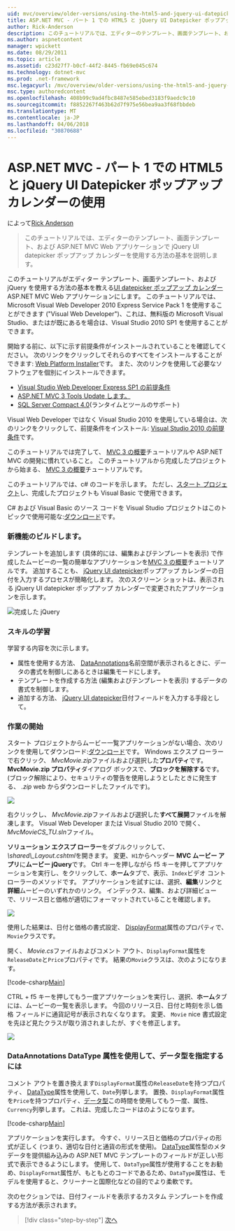 ```yaml
---
uid: mvc/overview/older-versions/using-the-html5-and-jquery-ui-datepicker-popup-calendar-with-aspnet-mvc/using-the-html5-and-jquery-ui-datepicker-popup-calendar-with-aspnet-mvc-part-1
title: ASP.NET MVC - パート 1 での HTML5 と jQuery UI Datepicker ポップアップ カレンダーの使用 |Microsoft ドキュメント
author: Rick-Anderson
description: このチュートリアルでは、エディターのテンプレート、画面テンプレート、および ASP.NET MV で jQuery UI datepicker ポップアップ カレンダーを使用する方法の基本を説明しています.
ms.author: aspnetcontent
manager: wpickett
ms.date: 08/29/2011
ms.topic: article
ms.assetid: c23d27f7-b0cf-44f2-8445-fb69e045c674
ms.technology: dotnet-mvc
ms.prod: .net-framework
msc.legacyurl: /mvc/overview/older-versions/using-the-html5-and-jquery-ui-datepicker-popup-calendar-with-aspnet-mvc/using-the-html5-and-jquery-ui-datepicker-popup-calendar-with-aspnet-mvc-part-1
msc.type: authoredcontent
ms.openlocfilehash: 408b99c9ad4fbc8487e585ebed3183f9aedc9c10
ms.sourcegitcommit: f8852267f463b62d7f975e56bea9aa3f68fbbdeb
ms.translationtype: MT
ms.contentlocale: ja-JP
ms.lasthandoff: 04/06/2018
ms.locfileid: "30870688"
---
```

<a name="using-the-html5-and-jquery-ui-datepicker-popup-calendar-with-aspnet-mvc---part-1"></a>ASP.NET MVC - パート 1 での HTML5 と jQuery UI Datepicker ポップアップ カレンダーの使用
====================
によって[Rick Anderson](https://github.com/Rick-Anderson)

> このチュートリアルでは、エディターのテンプレート、画面テンプレート、および ASP.NET MVC Web アプリケーションで jQuery UI datepicker ポップアップ カレンダーを使用する方法の基本を説明します。


このチュートリアルがエディター テンプレート、画面テンプレート、および jQuery を使用する方法の基本を教える[UI datepicker ポップアップ カレンダー](http://plugins.jquery.com/project/datepicker) ASP.NET MVC Web アプリケーションにします。 このチュートリアルでは、Microsoft Visual Web Developer 2010 Express Service Pack 1 を使用することができます (&quot;Visual Web Developer&quot;)、これは、無料版の Microsoft Visual Studio、またはが既にあるを場合は、Visual Studio 2010 SP1 を使用することができます。

開始する前に、以下に示す前提条件がインストールされていることを確認してください。 次のリンクをクリックしてそれらのすべてをインストールすることができます: [Web Platform Installer](https://www.microsoft.com/web/gallery/install.aspx?appid=VWD2010SP1Pack)です。 また、次のリンクを使用して必要なソフトウェアを個別にインストールできます。

- [Visual Studio Web Developer Express SP1 の前提条件](https://www.microsoft.com/web/gallery/install.aspx?appid=VWD2010SP1Pack)
- [ASP.NET MVC 3 Tools Update します。](https://www.microsoft.com/web/gallery/install.aspx?appsxml=&amp;appid=MVC3)
- [SQL Server Compact 4.0](https://www.microsoft.com/web/gallery/install.aspx?appid=SQLCE;SQLCEVSTools_4_0)(ランタイムとツールのサポート)

Visual Web Developer ではなく Visual Studio 2010 を使用している場合は、次のリンクをクリックして、前提条件をインストール: [Visual Studio 2010 の前提条件](https://www.microsoft.com/web/gallery/install.aspx?appsxml=&amp;appid=VS2010SP1Pack)です。

このチュートリアルでは完了して、 [MVC 3 の概要](../getting-started-with-aspnet-mvc3/cs/intro-to-aspnet-mvc-3.md)チュートリアルや ASP.NET MVC の開発に慣れていること。 このチュートリアルから完成したプロジェクトから始まる、 [MVC 3 の概要](../getting-started-with-aspnet-mvc3/cs/intro-to-aspnet-mvc-3.md)チュートリアルです。

このチュートリアルでは、c# のコードを示します。 ただし、[スタート プロジェクト](https://archive.msdn.microsoft.com/Project/Download/FileDownload.aspx?ProjectName=aspnetmvcsamples&amp;DownloadId=15800)し、完成したプロジェクトも Visual Basic で使用できます。

C# および Visual Basic のソース コードを Visual Studio プロジェクトはこのトピックで使用可能な:[ダウンロード](https://archive.msdn.microsoft.com/Project/Download/FileDownload.aspx?ProjectName=aspnetmvcsamples&amp;DownloadId=15800)です。

### <a name="what-youll-build"></a>新機能のビルドします。

テンプレートを追加します (具体的には、編集およびテンプレートを表示) で作成したムービーの一覧の簡単なアプリケーションを[MVC 3 の概要](../getting-started-with-aspnet-mvc3/cs/intro-to-aspnet-mvc-3.md)チュートリアルです。 追加することも、 [jQuery UI datepicker](http://jqueryui.com/demos/datepicker/)ポップアップ カレンダーの日付を入力するプロセスが簡略化します。 次のスクリーン ショットは、表示される jQuery UI datepicker ポップアップ カレンダーで変更されたアプリケーションを示します。

![完成した jQuery](using-the-html5-and-jquery-ui-datepicker-popup-calendar-with-aspnet-mvc-part-1/_static/image1.png)

### <a name="skills-youll-learn"></a>スキルの学習

学習する内容を次に示します。

- 属性を使用する方法、 [DataAnnotations](https://msdn.microsoft.com/library/system.componentmodel.dataannotations.aspx)名前空間が表示されるときに、データの書式を制御しにあるときは編集モードにします。
- テンプレートを作成する方法 (編集およびテンプレートを表示) するデータの書式を制御します。
- 追加する方法、 [jQuery UI datepicker](http://jqueryui.com/demos/datepicker/)日付フィールドを入力する手段として。

### <a name="getting-started"></a>作業の開始

スタート プロジェクトからムービー一覧アプリケーションがない場合、次のリンクを使用してダウンロード:[ダウンロード](https://code.msdn.microsoft.com/Project/Download/FileDownload.aspx?https://archive.msdn.microsoft.com/Project/Download/FileDownload.aspx?ProjectName=aspnetmvcsamples&amp;DownloadId=15800)です。 Windows エクスプ ローラーで右クリック、 *MvcMovie.zip*ファイルおよび選択した**プロパティ**です。 **MvcMovie.zip プロパティ**ダイアログ ボックスで、**ブロックを解除する**です。 (ブロック解除により、セキュリティの警告を使用しようとしたときに発生する、 *.zip* web からダウンロードしたファイルです)。

![](using-the-html5-and-jquery-ui-datepicker-popup-calendar-with-aspnet-mvc-part-1/_static/image2.png)

右クリックし、 *MvcMovie.zip*ファイルおよび選択した**すべて展開**ファイルを解凍します。 Visual Web Developer または Visual Studio 2010 で開く、 *MvcMovieCS\_TU.sln*ファイル。

**ソリューション エクスプ ローラー**をダブルクリックして、 *\shared\\_Layout.cshtml*を開きます。 変更、`H1`からヘッダー **MVC ムービー アプリ**に**ムービー jQuery**です。 Ctrl キーを押しながら f5 キーを押してアプリケーションを実行し、をクリックして、**ホーム**タブで、表示、`Index`ビデオ コント ローラーのメソッドです。 アプリケーションを試すには、選択、**編集**リンクと**詳細**ムービーのいずれかのリンク。 インデックス、編集、および詳細ビューで、リリース日と価格が適切にフォーマットされていることを確認します。

![](using-the-html5-and-jquery-ui-datepicker-popup-calendar-with-aspnet-mvc-part-1/_static/image3.png)

使用した結果は、日付と価格の書式設定、 [DisplayFormat](https://msdn.microsoft.com/library/system.componentmodel.dataannotations.displayformatattribute.aspx)属性のプロパティで、`Movie`クラスです。

開く、 *Movie.cs*ファイルおよびコメント アウト、`DisplayFormat`属性を`ReleaseDate`と`Price`プロパティです。 結果の`Movie`クラスは、次のようになります。

[!code-csharp[Main](using-the-html5-and-jquery-ui-datepicker-popup-calendar-with-aspnet-mvc-part-1/samples/sample1.cs)]

CTRL + f5 キーを押してもう一度アプリケーションを実行し、選択、**ホーム**タブには、ムービーの一覧を表示します。 今回のリリース日、日付と時刻を示し価格 フィールドに通貨記号が表示されなくなります。 変更、 `Movie` nice 書式設定を先ほど見たクラスが取り消されましたが、すぐを修正します。

![](using-the-html5-and-jquery-ui-datepicker-popup-calendar-with-aspnet-mvc-part-1/_static/image4.png)

### <a name="using-the-dataannotations-datatype-attribute-to-specify-the-data-type"></a>DataAnnotations DataType 属性を使用して、データ型を指定するには

コメント アウトを置き換えます`DisplayFormat`属性の`ReleaseDate`を持つプロパティ、 [DataType](https://msdn.microsoft.com/library/system.componentmodel.dataannotations.datatype.aspx)属性を使用して、`Date`列挙します。 置換、`DisplayFormat`属性を`Price`を持つプロパティ、[データ型](https://msdn.microsoft.com/library/system.componentmodel.dataannotations.datatype.aspx)この時間を使用してもう一度、属性、`Currency`列挙します。 これは、完成したコードはのようになります。

[!code-csharp[Main](using-the-html5-and-jquery-ui-datepicker-popup-calendar-with-aspnet-mvc-part-1/samples/sample2.cs)]

アプリケーションを実行します。 今すぐ、リリース日と価格のプロパティの形式が正しく (つまり、適切な日付と通貨の形式を使用)。 [DataType](https://msdn.microsoft.com/library/system.componentmodel.dataannotations.datatype.aspx)属性型のメタデータを提供組み込みの ASP.NET MVC テンプレートのフィールドが正しい形式で表示できるようにします。 使用して、`DataType`属性が使用することをお勧め、`DisplayFormat`属性が、もともとのコードであるため、`DataType`属性は、モデルを使用すると、クリーナーと国際化などの目的でより柔軟です。

次のセクションでは、日付フィールドを表示するカスタム テンプレートを作成する方法が表示されます。

> [!div class="step-by-step"]
> [次へ](using-the-html5-and-jquery-ui-datepicker-popup-calendar-with-aspnet-mvc-part-2.md)
